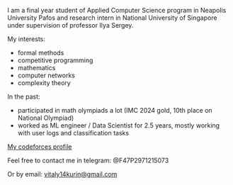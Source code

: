 I am a final year student of Applied Computer Science program in Neapolis University Pafos and research intern in National University of Singapore under supervision of professor Ilya Sergey.

My interests: 
* formal methods
* competitive programming
* mathematics
* computer networks 
* complexity theory

In the past: 
* participated in math olympiads a lot (IMC 2024 gold, 10th place on National Olympiad)
* worked as ML engineer / Data Scientist for 2.5 years, mostly working with user logs and classification tasks

[My codeforces profile](https://codeforces.com/profile/Vitaly239239)

Feel free to contact me in telegram: @F47P2971215073

Or by email: vitaly14kurin@gmail.com
